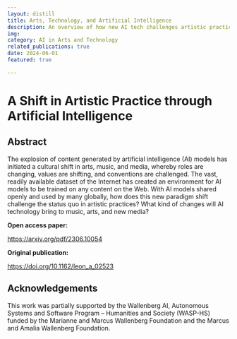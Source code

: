 ```yaml
---
layout: distill
title: Arts, Technology, and Artificial Intelligence
description: An overview of how new AI tech challenges artistic practices
img: 
category: AI in Arts and Technology
related_publications: true
date: 2024-06-01
featured: true

---
```


# A Shift in Artistic Practice through Artificial Intelligence

## Abstract

The explosion of content generated by artificial intelligence (AI) models has
initiated a cultural shift in arts, music, and media, whereby roles are changing,
values are shifting, and conventions are challenged. The vast, readily available
dataset of the Internet has created an environment for AI models to be trained on
any content on the Web. With AI models shared openly and used by many globally,
how does this new paradigm shift challenge the status quo in artistic practices?
What kind of changes will AI technology bring to music, arts, and new media?

**Open access paper:** 

<https://arxiv.org/pdf/2306.10054>

**Original publication:**

<https://doi.org/10.1162/leon_a_02523>

## Acknowledgements

This work was partially supported by the Wallenberg AI, Autonomous Systems and Software Program – Humanities and Society (WASP-HS) funded by the Marianne and Marcus Wallenberg Foundation and the Marcus and Amalia Wallenberg Foundation.